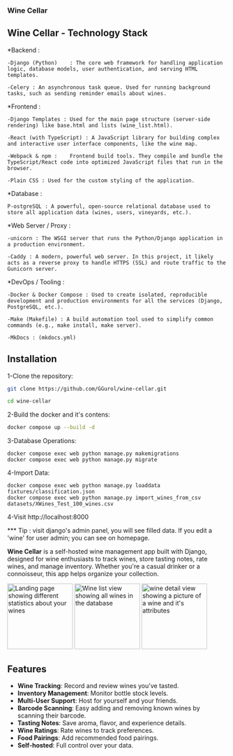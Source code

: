 ### Wine Cellar ###



## Wine Cellar - Technology Stack

*Backend :  

    -Django (Python)	: The core web framework for handling application logic, database models, user authentication, and serving HTML templates.

	-Celery : An asynchronous task queue. Used for running background tasks, such as sending reminder emails about wines.

*Frontend :  

    -Django Templates : Used for the main page structure (server-side rendering) like base.html and lists (wine_list.html).

	-React (with TypeScript) : A JavaScript library for building complex and interactive user interface components, like the wine map.

	-Webpack & npm :	Frontend build tools. They compile and bundle the TypeScript/React code into optimized JavaScript files that run in the browser.

	-Plain CSS : Used for the custom styling of the application.

*Database :  

    P-ostgreSQL : A powerful, open-source relational database used to store all application data (wines, users, vineyards, etc.).

*Web Server / Proxy :  

    -unicorn : The WSGI server that runs the Python/Django application in a production environment.

	-Caddy : A modern, powerful web server. In this project, it likely acts as a reverse proxy to handle HTTPS (SSL) and route traffic to the Gunicorn server.

*DevOps / Tooling :  

    -Docker & Docker Compose : Used to create isolated, reproducible development and production environments for all the services (Django, PostgreSQL, etc.).
	
    -Make (Makefile) : A build automation tool used to simplify common commands (e.g., make install, make server).
	
    -MkDocs : (mkdocs.yml)


## Installation

1-Clone the repository:
```bash
git clone https://github.com/GGurol/wine-cellar.git
```

```bash
cd wine-cellar
```

2-Build the docker and it's contens:
```bash
docker compose up --build -d
```

3-Database Operations:
```
docker compose exec web python manage.py makemigrations
docker compose exec web python manage.py migrate
```

4-Import Data:
```
docker compose exec web python manage.py loaddata fixtures/classification.json
docker compose exec web python manage.py import_wines_from_csv datasets/XWines_Test_100_wines.csv
```

4-Visit http://localhost:8000


*** Tip : visit django's admin panel, you will see filled data. If you edit a 'wine' for user admin; you can see on homepage.




**Wine Cellar** is a self-hosted wine management app built with Django, designed for wine enthusiasts to track wines, store tasting notes, rate wines, and manage inventory. Whether you're a casual drinker or a connoisseur, this app helps organize your collection.

<img src="https://github.com/user-attachments/assets/315280b8-9f87-45fd-ab88-507d88aef362" height="150" alt="Landing page showing different statistics about your wines">
<img src="https://github.com/user-attachments/assets/645855e4-3c22-4253-9d59-9fd76f7f4c05" height="150" alt="Wine list view showing all wines in the database">
<img src="https://github.com/user-attachments/assets/dec2345b-e276-43bf-aac9-e667f3a535b3" height="150" alt="wine detail view showing a picture of a wine and it's attributes">

## Features

- **Wine Tracking**: Record and review wines you've tasted.
- **Inventory Management**: Monitor bottle stock levels.
- **Multi-User Support**: Host for yourself and your friends.
- **Barcode Scanning**: Easy adding and removing known wines by scanning their
barcode.
- **Tasting Notes**: Save aroma, flavor, and experience details.
- **Wine Ratings**: Rate wines to track preferences.
- **Food Pairings**: Add recommended food pairings.
- **Self-hosted**: Full control over your data.

